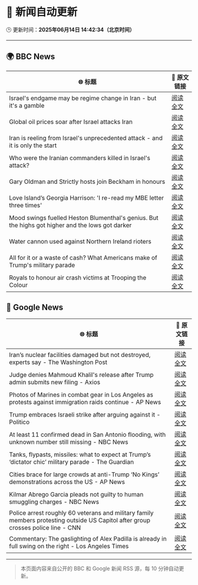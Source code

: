 # 🧠 新闻自动更新

🕒 更新时间：**2025年06月14日 14:42:34（北京时间）**

---

## 🌍 BBC News

| 🌐 标题 | 🔗 原文链接 |
|--------|-------------|
| Israel's endgame may be regime change in Iran - but it's a gamble | [阅读全文](https://www.bbc.com/news/articles/c79e233j2gro) |
| Global oil prices soar after Israel attacks Iran | [阅读全文](https://www.bbc.com/news/articles/cn4qe4w1n2go) |
| Iran is reeling from Israel's unprecedented attack - and it is only the start | [阅读全文](https://www.bbc.com/news/articles/cvg72ny4xeyo) |
| Who were the Iranian commanders killed in Israel's attack? | [阅读全文](https://www.bbc.com/news/articles/c2lk5j18k4vo) |
| Gary Oldman and Strictly hosts join Beckham in honours | [阅读全文](https://www.bbc.com/news/articles/cly30wpz01po) |
| Love Island’s Georgia Harrison: 'I re-read my MBE letter three times' | [阅读全文](https://www.bbc.com/news/articles/ce80rk0yw7jo) |
| Mood swings fuelled Heston Blumenthal's genius. But the highs got higher and the lows got darker | [阅读全文](https://www.bbc.com/news/articles/cy5e6l06rlvo) |
| Water cannon used against Northern Ireland rioters | [阅读全文](https://www.bbc.com/news/articles/c79e239ld7ro) |
| All for it or a waste of cash? What Americans make of Trump's military parade | [阅读全文](https://www.bbc.com/news/videos/c2e39wjw8lro) |
| Royals to honour air crash victims at Trooping the Colour | [阅读全文](https://www.bbc.com/news/articles/c3d4g5eeemro) |

## 📰 Google News

| 🌐 标题 | 🔗 原文链接 |
|--------|-------------|
| Iran’s nuclear facilities damaged but not destroyed, experts say - The Washington Post | [阅读全文](https://news.google.com/rss/articles/CBMimgFBVV95cUxPUnVQaDBRaVNtUXJxVVNXWW5TZkt6R2pIV3RkN3d6QXM0VUxmNEg3VVdsRlJDcVpKM29HZ2pmNzg4ZkJCQ2hYYUJBeHNQOGNLSXhzVGhmWGxuSkRTOXVaNjJFb1ZQa1lGVkcxVE05emN6N09xQjV3NkRDQlg4T1AxNEhGUWFJVUZOVHhHeGVWN0pfM2dhWEo4WS1n?oc=5) |
| Judge denies Mahmoud Khalil's release after Trump admin submits new filing - Axios | [阅读全文](https://news.google.com/rss/articles/CBMioAFBVV95cUxQb3J2dVJxNVRqcnUwNW9sQi1aSVRDZGM3SXFWZENQMHBnWGdpdTF5WXAwMEZkOThYcjdxVGh3LUotS3hoTXczU3FjUnhzcVZyYnY2Q3RyUGZiMkdkSEtoTWNWcVVlblY3M19UM3JaMWZSSnVIUWlvbjVPemtON3RGaWJKVUJnaXdPQU1TNy1saFN4TTRKVVhldHpBYnk3Vm00?oc=5) |
| Photos of Marines in combat gear in Los Angeles as protests against immigration raids continue - AP News | [阅读全文](https://news.google.com/rss/articles/CBMiuwFBVV95cUxObnVjRGhjTUlYc2djMGF0U0FIMzhZbHFkSjZDS0hhM1VhM0lyYXAyVExSNW1qZzVwZWNqTGNFdk45TURzNXVVUjZob0NnV3pmLVA5ZTV0WkpDbHJHcjVGLTlXNElkX29nZ3lST0NUa1hFYjlvY1hnMExBTUl0enBCV284dGRtU05tdkFoejFsYksxZHRMd0hZUDVqS3phSmtISlQzTXdud3YzWDdmbzR4UW5NNXhkeEdCZ3NF?oc=5) |
| Trump embraces Israeli strike after arguing against it - Politico | [阅读全文](https://news.google.com/rss/articles/CBMirwFBVV95cUxOd1lIR1ZjS0FPT01xdGFyMFFCZ0o4QUg0dVVsWGVDYXdWNWcxVTRiYlQ4QlJqejJqWXRfdmJ4bi1BT09lZHJ4c203Sk5ZYVp6QjBoTkhZWURoSlI3empxRGJFNzBCa2FHSVpQS21HcU54R0p2Tl90b3A3UWpRVXdRY0xOaGtGcEtxbzc2dW95NUpIbWFRRTJpeW9KWWpXYnJrNlAtWVZSWkl3UDlnWkZV?oc=5) |
| At least 11 confirmed dead in San Antonio flooding, with unknown number still missing - NBC News | [阅读全文](https://news.google.com/rss/articles/CBMiugFBVV95cUxNVVBhMXZ5WTM5UjlzYkQ5eXlmcnV1MUFJYjFYTFBrRkx2aXl2ZkdLZk1aRTh1cmNlV05wS2pZbjRsV2tIa01zZUdBQzBtQXZxXzk2ZDQtQ3JJMzBrUDlDbjBtd2Z6U3pMSVVLNGR1MlpYZENScGZHSjBSOTFablRzWkVLMW85R2dJZW94RDhKUnU4ai1PNU1xeWREUmlqSkQ5enB5RDNkcGpPZk5XOVB1OGFsWENEdXhUMVHSAVZBVV95cUxNTjdBaUtVQW9PVEctSk04VmVTUVZfNldodTJlR3VTQXNJaTlWNkJZWjlxME5XRHk4UWFUdnJ0UFZ1R3pPcUVMaTBpc184dmVEZEtvbF93Zw?oc=5) |
| Tanks, flypasts, missiles: what to expect at Trump’s ‘dictator chic’ military parade - The Guardian | [阅读全文](https://news.google.com/rss/articles/CBMihwFBVV95cUxOS0JxdUEyaGMwWWN3M1lhMEZERkgwbFFLbEFEWUVVRmcwV3Jxa29XcE1rSDhDbXNDS1pwQ0RZQ1FxXzNPWlNXSGZ0NlZxTVowNDZ4YUd3YmVscW1zZHRTTHpTWkgtRC1qaU93cVpOenlNdHdvOUlrZXAzbHI4YTNoVkNEVjFSYlE?oc=5) |
| Cities brace for large crowds at anti-Trump ‘No Kings’ demonstrations across the US - AP News | [阅读全文](https://news.google.com/rss/articles/CBMiwwFBVV95cUxPaGZtN0Nka1FTY3hJZ1haVTlKYW00WmNadEtfM3lFQUtLRXAtYnN4RHphOGZ1YThXRUpneURLdkFxYkNPZnBjcnNjZU9QSS1SSTg3SklqWlN3UEtEYlhBemlFNXVIZURZYTVScW1LMUtkYk5VWW9hWnVSS2N6a19HT2xyYkhDV19OQXNYY0d1VGZoVjU1QlB0Q2UwRlNTQXNTc28yYWFjTVRfUV9kRGNpRmdYeWNGVlJJZTctcU5PZUw0eFU?oc=5) |
| Kilmar Abrego Garcia pleads not guilty to human smuggling charges - NBC News | [阅读全文](https://news.google.com/rss/articles/CBMirwFBVV95cUxOOG1NOUpVUWVUak5hYkFIemxLa2hZb2NwdlR4eWZvRUF2YW5hRjJIWTJZU3JaWmJZYlFMVkhwSXNkQy05Wm1PX0VobjkwdXBrZU5VaWNYb0ZZX1JiZ0RJVk9ialBsWFBWQVRNeml0MDI5QXE1V0s2bUExWHRFNjRsTlpYdW51UVN3SHRUbXMzRTMzeGNTS0NWYW5ab29rY28xZVpTQmdpeTIyT0ZjYmZj0gFWQVVfeXFMTTRwbjJTWlFUdjZHM2UtY0tlNGszdEFySnM4ZTloS3FEUVliWi1zOHA4WnZVeFM4blZRTjc1M1NxbEtuMXJ6Mmsyb3RFanFvZ1pzODAwNFE?oc=5) |
| Police arrest roughly 60 veterans and military family members protesting outside US Capitol after group crosses police line - CNN | [阅读全文](https://news.google.com/rss/articles/CBMiekFVX3lxTE5tWm1nalp4VFk3SUQ1RU5jSWdvbjJZSGJlb3FVMV9rUGhMbVFzbUpnQk5qMHZyTVJhTHYzN3pDdHptMGVBbWJ3VmpOWkZGNUhYb1hScVBQdzcyUVc4dzJiRzVpdzEwb0FSekZUbnc3NVpMWTFDZTRwdXFn0gF_QVVfeXFMT3BaejExWDBPaFN6RGU4QjZGUGd1clVnUzFzSEV3U2pJUVlMTmlnQ09fTFF6bXFIRjNyMUhLY0RPWm85RWlHLXZjTjZpR3VBSlA2QUlyakF5N3l0WUNzQUxhNnNMTmJKakRtRXlOZ3hGNWJqeUdtNGplRkhka1hTTQ?oc=5) |
| Commentary: The gaslighting of Alex Padilla is already in full swing on the right - Los Angeles Times | [阅读全文](https://news.google.com/rss/articles/CBMitgFBVV95cUxNc3lSd3J6dTVCSkstcE83NlFxd2N0YlhFcjdUNk5tcjlNWlVXY2lVSjgtVWNfWVlIeHVCU1RyZlhiZWZtTUhLZk1UTElUeEZZX2RPNFVtZDBHMzBlbno2Y3lxSEZZcnM5YngzLVpGM0VTREVMY3VDVGhLYjZkaTRhWVY5cHpRTjM4dWxiczh1YVJfRllSaXpwYmI3WTRNcGx3R0JrbDV1RHJvZ3NuQW5od3Z3YUM2UQ?oc=5) |

---
> 本页面内容来自公开的 BBC 和 Google 新闻 RSS 源，每 10 分钟自动更新。